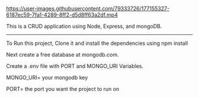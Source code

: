 

https://user-images.githubusercontent.com/79333726/177155327-6187ec59-7fa1-4289-8ff2-d5d8ff63a2df.mp4

This is a CRUD application using Node, Express, and mongoDB.

---------------------

To Run this project, Clone it and install the dependencies using npm install

Next create a free database at mongodb.com. 

Create a .env file with PORT and MONGO_URI Variables. 

MONGO_URI= your mongodb key

PORT= the port you want the project to run on
